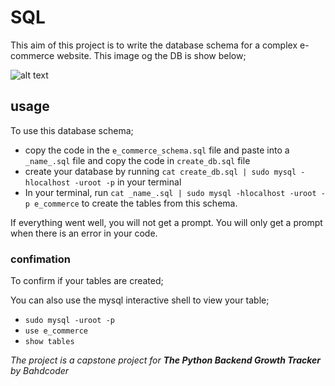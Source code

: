 # SQL
This aim of this project is to write the database schema for a complex e-commerce website. This image og the DB is show below;

![alt text](https://github.com/nasrullahiolamide/4_DB/SQL_Schema/blob/master/e_commerce_schema?raw=true)


## usage
To use this database schema;
+ copy the code in the `e_commerce_schema.sql` file and paste into a `_name_.sql` file and copy the code in `create_db.sql` file 
+ create your database by running `cat create_db.sql | sudo mysql -hlocalhost -uroot -p` in your terminal
+ In your terminal, run `cat _name_.sql | sudo mysql -hlocalhost -uroot -p e_commerce` to create the tables from this schema.

If everything went well, you will not get a prompt. You will only get a prompt when there is an error in your code.

### confimation
To confirm if your tables are created;


You can also use the mysql interactive shell to view your table;

+ `sudo mysql -uroot -p`
+ `use e_commerce`
+ `show tables`

_The project is a capstone project for **The Python Backend Growth Tracker** by Bahdcoder_
